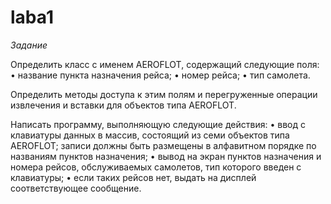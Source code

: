 # laba1

*Задание*

Определить класс с именем AEROFLOT, содержащий следующие поля:
•	название пункта назначения рейса;
•	номер рейса;
•	тип самолета.

Определить методы доступа к этим полям и перегруженные операции извлечения и вставки для объектов типа AEROFLOT.

Написать программу, выполняющую следующие действия:
•	ввод с клавиатуры данных в массив, состоящий из семи объектов типа AEROFLOT; записи должны быть размещены в алфавитном порядке по названиям пунктов назначения;
•	вывод на экран пунктов назначения и номера рейсов, обслуживаемых самолетов, тип которого введен с клавиатуры;
•	если таких рейсов нет, выдать на дисплей соответствующее сообщение.
